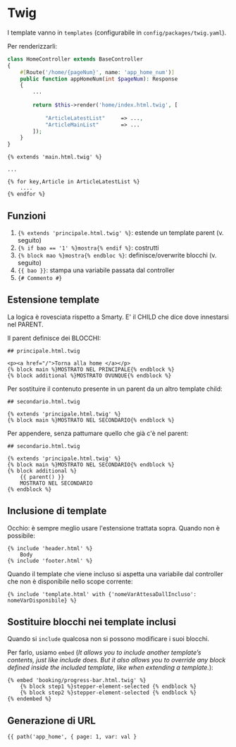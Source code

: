 # Twig

I template vanno in `templates` (configurabile in `config/packages/twig.yaml`).

Per renderizzarli:

````php
class HomeController extends BaseController
{
    #[Route('/home/{pageNum}', name: 'app_home_num')]
    public function appHomeNum(int $pageNum): Response
    {
        ...
    
        return $this->render('home/index.html.twig', [
    
            "ArticleLatestList"     => ...,
            "ArticleMainList"       => ...
        ]);
    }
}
````

````twig
{% extends 'main.html.twig' %}

...

{% for key,Article in ArticleLatestList %}
    ....
{% endfor %}
````

## Funzioni

1. `{% extends 'principale.html.twig' %}`: estende un template parent (v. seguito)
2. `{% if bao == '1' %}mostra{% endif %}`: costrutti
2. `{% block mao %}mostra{% endbloc %}`: definisce/overwrite blocchi (v. seguito)
1. `{{ bao }}`: stampa una variabile passata dal controller
3. `{# Commento #}`


## Estensione template 

La logica è rovesciata rispetto a Smarty. E' il CHILD che dice dove innestarsi nel PARENT.

Il parent definisce dei BLOCCHI:

````
## principale.html.twig

<p><a href="/">Torna alla home </a></p>
{% block main %}MOSTRATO NEL PRINCIPALE{% endblock %}
{% block additional %}MOSTRATO OVUNQUE{% endblock %}
````

Per sostituire il contenuto presente in un parent da un altro template child:

````
## secondario.html.twig

{% extends 'principale.html.twig' %}
{% block main %}MOSTRATO NEL SECONDARIO{% endblock %}
````

Per appendere, senza pattumare quello che già c'è nel parent:

````
## secondario.html.twig

{% extends 'principale.html.twig' %}
{% block main %}MOSTRATO NEL SECONDARIO{% endblock %}
{% block additional %}
    {{ parent() }}
    MOSTRATO NEL SECONDARIO
{% endblock %}
````

## Inclusione di template

Occhio: è sempre meglio usare l'estensione trattata sopra. Quando non è possibile:

````
{% include 'header.html' %}
    Body
{% include 'footer.html' %}
````

Quando il template che viene incluso si aspetta una variabile dal controller che non è disponibile nello scope corrente:

````
{% include 'template.html' with {'nomeVarAttesaDallIncluso': nomeVarDisponibile} %}
````


## Sostituire blocchi nei template inclusi

Quando si `include` qualcosa non si possono modificare i suoi blocchi.

Per farlo, usiamo `embed` (*It allows you to include another template’s contents, just like include does. But it also allows you to override any block defined inside the included template, like when extending a template.*):

````
{% embed 'booking/progress-bar.html.twig' %}
    {% block step1 %}stepper-element-selected {% endblock %}
    {% block step2 %}stepper-element-selected {% endblock %}
{% endembed %}
````


## Generazione di URL

````twig
{{ path('app_home', { page: 1, var: val }
````